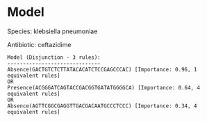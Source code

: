 
# Model

Species: klebsiella pneumoniae

Antibiotic: ceftazidime

```
Model (Disjunction - 3 rules):
------------------------------
Absence(GACTGTCTCTTATACACATCTCCGAGCCCAC) [Importance: 0.96, 1 equivalent rules]
OR
Presence(ACGGGATCAGTACCGACGGTGATATGGGGCA) [Importance: 0.64, 4 equivalent rules]
OR
Absence(AGTTCGGCGAGGTTGACGACAATGCCCTCCC) [Importance: 0.34, 4 equivalent rules]

```

